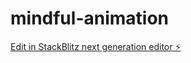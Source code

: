 # mindful-animation

[Edit in StackBlitz next generation editor ⚡️](https://stackblitz.com/~/github.com/benharris28/mindful-animation)